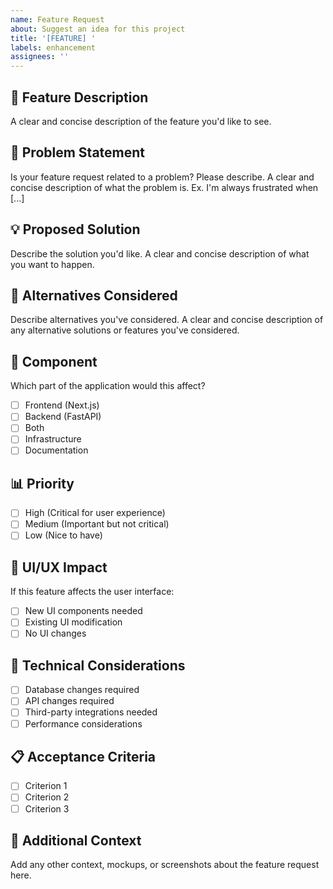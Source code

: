 ```yaml
---
name: Feature Request
about: Suggest an idea for this project
title: '[FEATURE] '
labels: enhancement
assignees: ''
---
```


## 🚀 Feature Description
A clear and concise description of the feature you'd like to see.

## 🎯 Problem Statement
Is your feature request related to a problem? Please describe.
A clear and concise description of what the problem is. Ex. I'm always frustrated when [...]

## 💡 Proposed Solution
Describe the solution you'd like.
A clear and concise description of what you want to happen.

## 🔄 Alternatives Considered
Describe alternatives you've considered.
A clear and concise description of any alternative solutions or features you've considered.

## 🧩 Component
Which part of the application would this affect?
- [ ] Frontend (Next.js)
- [ ] Backend (FastAPI)
- [ ] Both
- [ ] Infrastructure
- [ ] Documentation

## 📊 Priority
- [ ] High (Critical for user experience)
- [ ] Medium (Important but not critical)
- [ ] Low (Nice to have)

## 🎨 UI/UX Impact
If this feature affects the user interface:
- [ ] New UI components needed
- [ ] Existing UI modification
- [ ] No UI changes

## 🔧 Technical Considerations
- [ ] Database changes required
- [ ] API changes required
- [ ] Third-party integrations needed
- [ ] Performance considerations

## 📋 Acceptance Criteria
- [ ] Criterion 1
- [ ] Criterion 2
- [ ] Criterion 3

## 📱 Additional Context
Add any other context, mockups, or screenshots about the feature request here.